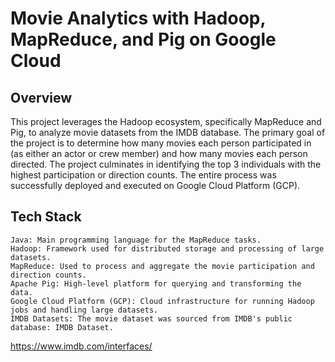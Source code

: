 # Movie Analytics with Hadoop, MapReduce, and Pig on Google Cloud
## Overview

This project leverages the Hadoop ecosystem, specifically MapReduce and Pig, to analyze movie datasets from the IMDB database. The primary goal of the project is to determine how many movies each person participated in (as either an actor or crew member) and how many movies each person directed. The project culminates in identifying the top 3 individuals with the highest participation or direction counts. The entire process was successfully deployed and executed on Google Cloud Platform (GCP).
## Tech Stack

    Java: Main programming language for the MapReduce tasks.
    Hadoop: Framework used for distributed storage and processing of large datasets.
    MapReduce: Used to process and aggregate the movie participation and direction counts.
    Apache Pig: High-level platform for querying and transforming the data.
    Google Cloud Platform (GCP): Cloud infrastructure for running Hadoop jobs and handling large datasets.
    IMDB Datasets: The movie dataset was sourced from IMDB's public database: IMDB Dataset.
https://www.imdb.com/interfaces/
